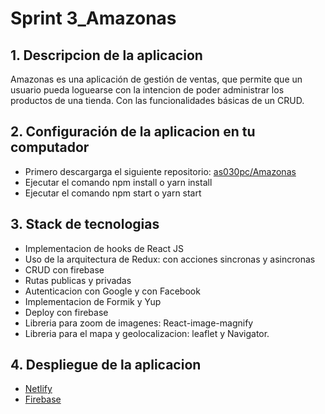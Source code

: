 # Sprint 3_Amazonas

## 1. Descripcion de la aplicacion
Amazonas es una aplicación de gestión de ventas, que permite que un usuario pueda loguearse con la intencion de poder administrar los productos de una tienda. Con las funcionalidades básicas de un CRUD.

## 2. Configuración de la aplicacion en tu computador
  - Primero descargarga el siguiente repositorio: [as030pc/Amazonas](https://github.com/as030pc/Sprint3-Amazonas)
  - Ejecutar el comando npm install o yarn install
  - Ejecutar el comando npm start o yarn start

## 3. Stack de tecnologias
- Implementacion de hooks de React JS
- Uso de la arquitectura de Redux: con acciones sincronas y asincronas
- CRUD con firebase
- Rutas publicas y privadas
- Autenticacion con Google y con Facebook
- Implementacion de Formik y Yup
- Deploy con firebase
- Libreria para zoom de imagenes: React-image-magnify
- Libreria para el mapa y geolocalizacion: leaflet y Navigator.



## 4. Despliegue de la aplicacion
- [Netlify](https://vibrant-nightingale-fca1b9.netlify.app)
- [Firebase](https://sprint3-as.firebaseapp.com/#/login)
